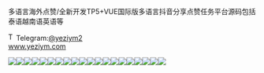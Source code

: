 多语言海外点赞/全新开发TP5+VUE国际版多语言抖音分享点赞任务平台源码包括泰语越南语英语等<p dir="auto"><a target="_blank" rel="noopener noreferrer nofollow" href="https://camo.githubusercontent.com/d614d90677fbc2e34c7c62ebc68c82379d87a57c4beaf05af65fec7ba6b72e36/68747470733a2f2f63646e2d69636f6e732d706e672e666c617469636f6e2e636f6d2f3531322f323131312f323131313634362e706e67"><img src="https://camo.githubusercontent.com/d614d90677fbc2e34c7c62ebc68c82379d87a57c4beaf05af65fec7ba6b72e36/68747470733a2f2f63646e2d69636f6e732d706e672e666c617469636f6e2e636f6d2f3531322f323131312f323131313634362e706e67" alt="Telegram Icon" style="width: 16px; max-width: 100%;" data-canonical-src="https://cdn-icons-png.flaticon.com/512/2111/2111646.png"></a>Telegram:<a href="https://t.me/yeziym2" rel="nofollow">@yeziym2</a><br><a href="https://www.yeziym.com/">www.yeziym.com</a></p><img src="https://github.com/yeziym/vO0IHg519R/blob/main/ScCue.png"><img src="https://github.com/yeziym/vO0IHg519R/blob/main/0kePN.png"><img src="https://github.com/yeziym/vO0IHg519R/blob/main/xQqON.png"><img src="https://github.com/yeziym/vO0IHg519R/blob/main/pzMR9.png"><img src="https://github.com/yeziym/vO0IHg519R/blob/main/JmbBh.png"><img src="https://github.com/yeziym/vO0IHg519R/blob/main/tP5Lc.png"><img src="https://github.com/yeziym/vO0IHg519R/blob/main/jPb93.png"><img src="https://github.com/yeziym/vO0IHg519R/blob/main/TVv3H.png"><img src="https://github.com/yeziym/vO0IHg519R/blob/main/kan6A.png"><img src="https://github.com/yeziym/vO0IHg519R/blob/main/Zz5nl.png"><img src="https://github.com/yeziym/vO0IHg519R/blob/main/GUhvt.png"><img src="https://github.com/yeziym/vO0IHg519R/blob/main/x2OqZ.png"><img src="https://github.com/yeziym/vO0IHg519R/blob/main/vQErw.png"><img src="https://github.com/yeziym/vO0IHg519R/blob/main/vLE8z.png"><img src="https://github.com/yeziym/vO0IHg519R/blob/main/BFJHW.png"><img src="https://github.com/yeziym/vO0IHg519R/blob/main/fbvQ0.png"><img src="https://github.com/yeziym/vO0IHg519R/blob/main/6OotY.png"><img src="https://github.com/yeziym/vO0IHg519R/blob/main/LorCr.png"><img src="https://github.com/yeziym/vO0IHg519R/blob/main/26j3t.png"><img src="https://github.com/yeziym/vO0IHg519R/blob/main/vttz7.png">